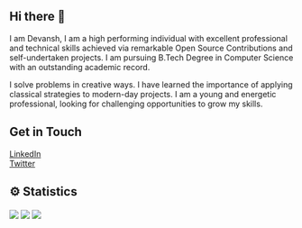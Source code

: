 ## Hi there :wave:
I am Devansh, I am a high performing individual with excellent professional and technical skills achieved via remarkable Open Source Contributions and self-undertaken projects. I am pursuing B.Tech Degree in Computer Science  with an outstanding academic record. 

I solve problems in creative ways. I have learned the importance of applying classical strategies to modern-day projects. I am a young and energetic professional, looking for challenging opportunities to grow my skills.

## Get in Touch
[LinkedIn](https://www.linkedin.com/in/devansh-chaudhary/)\
[Twitter](https://twitter.com/devansh016)

## ⚙ Statistics
<img align="center" src="https://activity-graph.herokuapp.com/graph?username=devansh016&theme=react-dark&hide_border=true"/>
<img align='center' src="https://github-readme-stats.vercel.app/api?username=devansh016&show_icons=true&theme=tokyonight">
<img align='center' src="https://visitor-badge.glitch.me/badge?page_id=devansh016.visitor-badge">

